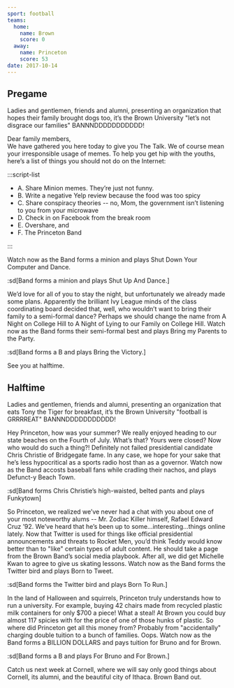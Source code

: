 ```yaml
---
sport: football
teams:
  home:
    name: Brown
    score: 0
  away:
    name: Princeton
    score: 53
date: 2017-10-14
---
```


## Pregame

Ladies and gentlemen, friends and alumni, presenting an organization that hopes their family brought dogs too, it’s the Brown University "let’s not disgrace our families" BANNNDDDDDDDDDDD!

Dear family members,\
We have gathered you here today to give you The Talk. We of course mean your irresponsible usage of memes. To help you get hip with the youths, here’s a list of things you should not do on the Internet:

:::script-list

- A. Share Minion memes. They’re just not funny.
- B. Write a negative Yelp review because the food was too spicy
- C. Share conspiracy theories -- no, Mom, the government isn’t listening to you from your microwave
- D. Check in on Facebook from the break room
- E. Overshare, and
- F. The Princeton Band

:::

Watch now as the Band forms a minion and plays Shut Down Your Computer and Dance.

:sd[Band forms a minion and plays Shut Up And Dance.]

We’d love for all of you to stay the night, but unfortunately we already made some plans. Apparently the brilliant Ivy League minds of the class coordinating board decided that, well, who wouldn’t want to bring their family to a semi-formal dance? Perhaps we should change the name from A Night on College Hill to A Night of Lying to our Family on College Hill. Watch now as the Band forms their semi-formal best and plays Bring my Parents to the Party.

:sd[Band forms a B and plays Bring the Victory.]

See you at halftime.

## Halftime

Ladies and gentlemen, friends and alumni, presenting an organization that eats Tony the Tiger for breakfast, it’s the Brown University "football is GRRRREAT" BANNNDDDDDDDDDDD!

Hey Princeton, how was your summer? We really enjoyed heading to our state beaches on the Fourth of July. What’s that? Yours were closed? Now who would do such a thing?! Definitely not failed presidential candidate Chris Christie of Bridgegate fame. In any case, we hope for your sake that he’s less hypocritical as a sports radio host than as a governor. Watch now as the Band accosts baseball fans while cradling their nachos, and plays Defunct-y Beach Town.

:sd[Band forms Chris Christie’s high-waisted, belted pants and plays Funkytown]

So Princeton, we realized we’ve never had a chat with you about one of your most noteworthy alums -- Mr. Zodiac Killer himself, Rafael Edward Cruz ’92. We’ve heard that he’s been up to some...interesting...things online lately. Now that Twitter is used for things like official presidential announcements and threats to Rocket Men, you’d think Teddy would know better than to "like" certain types of adult content. He should take a page from the Brown Band’s social media playbook. After all, we did get Michelle Kwan to agree to give us skating lessons. Watch now as the Band forms the Twitter bird and plays Born to Tweet.

:sd[Band forms the Twitter bird and plays Born To Run.]

In the land of Halloween and squirrels, Princeton truly understands how to run a university. For example, buying 42 chairs made from recycled plastic milk containers for only $700 a piece! What a steal! At Brown you could buy almost 117 spicies with for the price of one of those hunks of plastic. So where did Princeton get all this money from? Probably from "accidentally" charging double tuition to a bunch of families. Oops. Watch now as the Band forms a BILLION DOLLARS and pays tuition for Bruno and for Brown.

:sd[Band forms a B and plays For Bruno and For Brown.]

Catch us next week at Cornell, where we will say only good things about Cornell, its alumni, and the beautiful city of Ithaca. Brown Band out.
